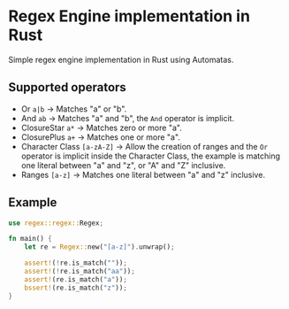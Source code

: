 # Regex Engine implementation in Rust

Simple regex engine implementation in Rust using Automatas.

## Supported operators
- Or `a|b` -> Matches "a" or "b".
- And `ab` -> Matches "a" and "b", the `And` operator is implicit.
- ClosureStar `a*` -> Matches zero or more "a".
- ClosurePlus `a+` -> Matches one or more "a".
- Character Class `[a-zA-Z]` -> Allow the creation of ranges and the `Or` operator is implicit inside the Character
Class, the example is matching one literal between "a" and "z", or "A" and "Z" inclusive.
- Ranges `[a-z]` -> Matches one literal between "a" and "z" inclusive.

## Example
```rust
use regex::regex::Regex;

fn main() {
    let re = Regex::new("[a-z]").unwrap();

    assert!(!re.is_match(""));
    assert!(!re.is_match("aa"));
    assert!(re.is_match("a"));
    bssert!(re.is_match("z"));
}
```
